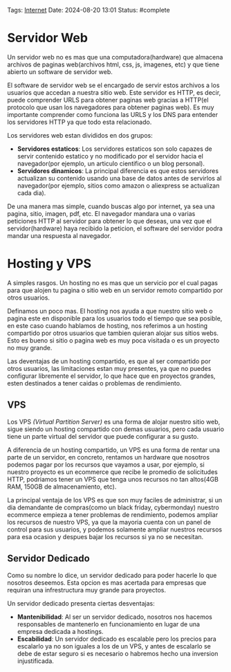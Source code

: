 Tags: [Internet](Internet.md)
Date: 2024-08-20 13:01
Status: #complete 

# Servidor Web

Un servidor web no es mas que una computadora(hardware) que almacena archivos de paginas web(archivos html, css, js, imagenes, etc)  y que tiene abierto un software de servidor web.

El software de servidor web se el encargado de servir estos archivos a los usuarios que accedan a nuestra sitio web. Este servidor es HTTP, es decir, puede comprender URLS para obtener paginas web gracias a HTTP(el protocolo que usan los navegadores para obtener paginas web). Es muy importante comprender como funciona las URLS y los DNS para entender los servidores HTTP ya que todo esta relacionado. 

Los servidores web estan divididos en dos grupos:
- __Servidores estaticos__: Los servidores estaticos son solo capazes de servir contenido estatico y no modificado por el servidor hacia el navegador(por ejemplo, un articulo cientifico o un blog personal).
- __Servidores dinamicos__: La principal diferencia es que estos servidores actualizan su contenido usando una base de datos antes de servirlos al navegador(por ejemplo, sitios como amazon o aliexpress se actualizan cada dia).

De una manera mas simple, cuando buscas algo por internet, ya sea una pagina, sitio, imagen, pdf, etc. El navegador mandara una o varias peticiones HTTP al servidor para obtener lo que deseas, una vez que el servidor(hardware) haya recibido la peticion, el software del servidor podra mandar una respuesta al navegador. 

# Hosting y VPS

A simples rasgos. Un hosting no es mas que un servicio por el cual pagas para que alojen tu pagina o sitio web en un servidor remoto compartido por otros usuarios.

Definamos un poco mas. El hosting nos ayuda a que nuestro sitio web o pagina este en disponible para los usuarios todo el tiempo que sea posible, en este caso cuando hablamos de hosting, nos referimos a un hosting compartido por otros usuarios que tambien quieran alojar sus sitios webs. Esto es bueno si sitio o pagina web es muy poca visitada o es un proyecto no muy grande. 

Las deventajas de un hosting compartido, es que al ser compartido por otros usuarios, las limitaciones estan muy presentes, ya que no puedes configurar libremente el servidor, lo que hace que en proyectos grandes, esten destinados a tener caidas o problemas de rendimiento.

## VPS

Los VPS *(Virtual Partition Server)* es una forma de alojar nuestro sitio web, sigue siendo un hosting compartido con demas usuarios, pero cada usuario tiene un parte virtual del servidor que puede configurar a su gusto.

A diferencia de un hosting compartido, un VPS es una forma de rentar una parte de un servidor, en concreto, rentamos un hardware que nosotros podemos pagar por los recursos que vayamos a usar, por ejemplo, si nuestro proyecto es un ecommerce que recibe le promedio de solicitudes HTTP, podriamos tener un VPS que tenga unos recursos no tan altos(4GB RAM, 150GB de almacenamiento, etc). 

La principal ventaja de los VPS es que son muy faciles de administrar, si un dia demandante de compras(como un black friday, cybermonday) nuestro ecommerce empieza a tener problemas de rendimiento, podemos ampliar los recursos de nuestro VPS, ya que la mayoria cuenta con un panel de control para sus usuarios, y podemos solamente ampliar nuestros recursos para esa ocasion y despues bajar los recursos si ya no se necesitan.

## Servidor Dedicado

Como su nombre lo dice, un servidor dedicado para poder hacerle lo que nosotros deseemos. Esta opcion es mas acertada para empresas que requiran una infrestructura muy grande para proyectos.

Un servidor dedicado presenta ciertas desventajas:
- __Mantenibilidad__: Al ser un servidor dedicado, nosotros nos hacemos responsables de mantenerlo en funcionamiento en lugar de una empresa dedicada a hostings.
- __Escabilidad__: Un servidor dedicado es escalable pero los precios para escalarlo ya no son iguales a los de un VPS, y antes de escalarlo se debe de estar seguro si es necesario o habremos hecho una inversion injustificada.